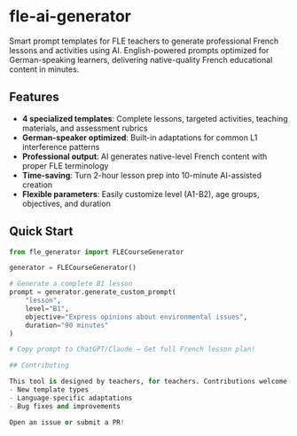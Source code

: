 # fle-ai-generator
Smart prompt templates for FLE teachers to generate professional French lessons and activities using AI. English-powered prompts optimized for German-speaking learners, delivering native-quality French educational content in minutes.

## Features

- **4 specialized templates**: Complete lessons, targeted activities, teaching materials, and assessment rubrics
- **German-speaker optimized**: Built-in adaptations for common L1 interference patterns
- **Professional output**: AI generates native-level French content with proper FLE terminology
- **Time-saving**: Turn 2-hour lesson prep into 10-minute AI-assisted creation
- **Flexible parameters**: Easily customize level (A1-B2), age groups, objectives, and duration

## Quick Start

```python
from fle_generator import FLECourseGenerator

generator = FLECourseGenerator()

# Generate a complete B1 lesson
prompt = generator.generate_custom_prompt(
    "lesson",
    level="B1", 
    objective="Express opinions about environmental issues",
    duration="90 minutes"
)

# Copy prompt to ChatGPT/Claude → Get full French lesson plan!

## Contributing

This tool is designed by teachers, for teachers. Contributions welcome:
- New template types
- Language-specific adaptations  
- Bug fixes and improvements

Open an issue or submit a PR!
